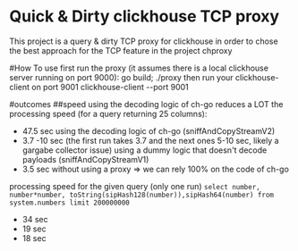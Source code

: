 # Quick & Dirty clickhouse TCP proxy
This project is a query & dirty TCP proxy for clickhouse in order to chose the best approach for the TCP feature in the project chproxy

#How To use
first run the proxy (it assumes there is a local clickhouse server running on port 9000):
go build; ./proxy
then run your clickhouse-client on port 9001
clickhouse-client --port 9001

#outcomes
##speed
using the decoding logic of ch-go reduces a LOT the processing speed (for a query returning 25 columns): 
* 47.5 sec using the decoding logic of ch-go (sniffAndCopyStreamV2)
* 3.7 -10 sec (the first run takes 3.7 and the next ones 5-10 sec, likely a gargabe collector issue) using a dummy logic that doesn't decode payloads (sniffAndCopyStreamV1)
* 3.5 sec without using a proxy
=> we can rely 100% on the code of ch-go


processing speed for the given query (only one run)
`select number, number*number, toString(sipHash128(number)),sipHash64(number) from system.numbers limit 200000000`
* 34 sec
* 19 sec
* 18 sec